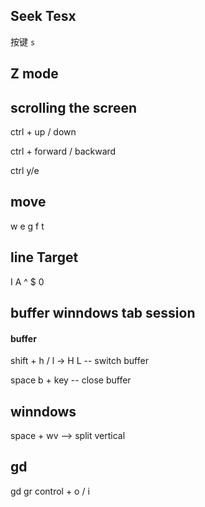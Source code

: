 ## Seek Tesx

按键 `s`

## Z mode

## scrolling the screen
ctrl + up / down

ctrl + forward / backward

ctrl y/e 


## move 

w e g  f  t

## line Target 
I A ^ $ 0


## buffer winndows tab session
#### buffer
shift +  h / l -> H L -- switch buffer

space b + key -- close buffer

## winndows 
space + wv --> split vertical




## gd 

gd gr 
control + o / i
